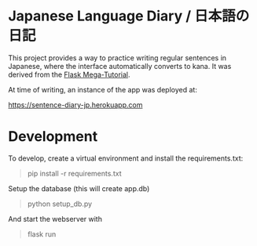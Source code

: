 # Japanese Language Diary / 日本語の日記

This project provides a way to practice writing regular sentences in Japanese, where the interface automatically converts
to kana. It was derived from the [Flask Mega-Tutorial](https://blog.miguelgrinberg.com/post/the-flask-mega-tutorial-part-i-hello-world).
 
At time of writing, an instance of the app was deployed at:

https://sentence-diary-jp.herokuapp.com
 
 # Development
 
To develop, create a virtual environment and install the requirements.txt:

> pip install -r requirements.txt  
 
Setup the database (this will create app.db)

> python setup_db.py

And start the webserver with
 
> flask run  

